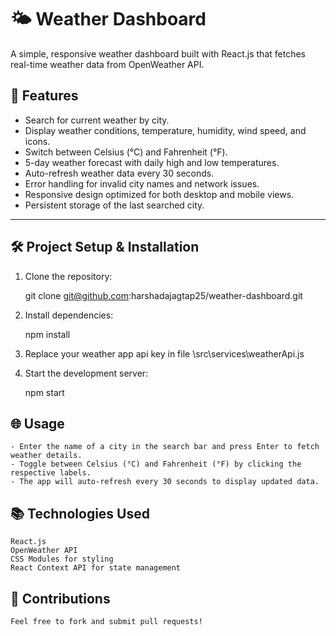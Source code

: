 # 🌤️ Weather Dashboard

A simple, responsive weather dashboard built with React.js that fetches real-time weather data from OpenWeather API.

## 🚀 Features

- Search for current weather by city.
- Display weather conditions, temperature, humidity, wind speed, and icons.
- Switch between Celsius (°C) and Fahrenheit (°F).
- 5-day weather forecast with daily high and low temperatures.
- Auto-refresh weather data every 30 seconds.
- Error handling for invalid city names and network issues.
- Responsive design optimized for both desktop and mobile views.
- Persistent storage of the last searched city.

---

## 🛠️ Project Setup & Installation

1. Clone the repository:

   git clone git@github.com:harshadajagtap25/weather-dashboard.git

2. Install dependencies:

    npm install

3. Replace your weather app api key in file \src\services\weatherApi.js
  

4. Start the development server:
    
    npm start

## 🌐 Usage
    - Enter the name of a city in the search bar and press Enter to fetch weather details.
    - Toggle between Celsius (°C) and Fahrenheit (°F) by clicking the respective labels.
    - The app will auto-refresh every 30 seconds to display updated data.


## 📚 Technologies Used
    React.js
    OpenWeather API
    CSS Modules for styling
    React Context API for state management

## 🤝 Contributions
    Feel free to fork and submit pull requests!
